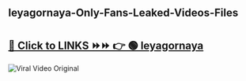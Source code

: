 
 ## leyagornaya-Only-Fans-Leaked-Videos-Files

# <h2><a href="https://mediaupload.pro?leyagornaya">🔗 Click to LINKS ⏩⏩ 👉 🟢 leyagornaya </a></h2>

<a href="https://mediaupload.pro?leyagornaya" rel="nofollow" data-target="animated-image.originalLink"><img src="https://i.ibb.co.com/xMMVF88/686577567.gif" alt="Viral Video Original" style="max-width: 100%; display: inline-block;" data-target="animated-image.originalImage"></a>